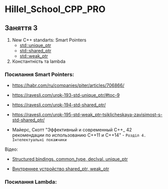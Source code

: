 # Hillel_School_CPP_PRO

## Заняття 3
1. New C++ standarts: Smart Pointers
	- [std::unique_ptr](https://en.cppreference.com/w/cpp/memory/unique_ptr)
	- [std::shared_ptr](https://en.cppreference.com/w/cpp/memory/shared_ptr)
	- [std::weak_ptr](https://en.cppreference.com/w/cpp/memory/weak_ptr)
2. Константність та lambda

### Посилання Smart Pointers:
- https://habr.com/ru/companies/piter/articles/706866/
- https://ravesli.com/urok-193-std-unique_ptr/#toc-9
- https://ravesli.com/urok-194-std-shared_ptr/
- https://ravesli.com/urok-195-std-weak_ptr-tsiklicheskaya-zavisimost-s-std-shared_ptr/

- Майерс, Скотт "Эффективный и современный С++_ 42 рекомендации по использованию C++11 и C++14" - `Розділ 4. Інтелектуальні покажчики` 

Відео:
- [Structured bindings. common_type, declval. unique_ptr](https://youtu.be/ynrrO_L3RyE?si=b2PqoAwxNzdiItCu)

- [Внутреннее устройство shared_ptr, weak_ptr](https://youtu.be/ogj3JI57BLM?si=C-IaYhqnpN6LOLie)


### Посилання Lambda:
